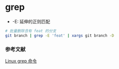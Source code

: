 # grep

- -E: 延伸的正则匹配

```bash
# 批量删除含有 feat 的分支
git branch | grep -E 'feat' | xargs git branch -D
```

### 参考文献

[Linux grep 命令](https://www.runoob.com/linux/linux-comm-grep.html)